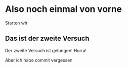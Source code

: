 # Also noch einmal von vorne

Starten wir

## Das ist der zweite Versuch

Der zweite Versuch ist gelungen! Hurra!

Aber ich habe commit vergessen
